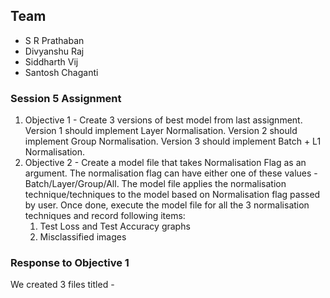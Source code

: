 ## Team ##

* S R Prathaban
* Divyanshu Raj
* Siddharth Vij
* Santosh Chaganti

### Session 5 Assignment ###
1. Objective 1 - Create 3 versions of best model from last assignment. Version 1 should implement Layer Normalisation. Version 2 should implement Group Normalisation. Version 3 should implement Batch + L1 Normalisation.
2. Objective 2 - Create a model file that takes Normalisation Flag as an argument. The normalisation flag can have either one of these values - Batch/Layer/Group/All. The model file 
applies the normalisation technique/techniques to the model based on Normalisation flag passed by user. Once done, execute the model file for all the 3 normalisation techniques 
and record following items:
    1. Test Loss and Test Accuracy graphs
    2. Misclassified images
    
### Response to Objective 1
We created 3 files titled - 

